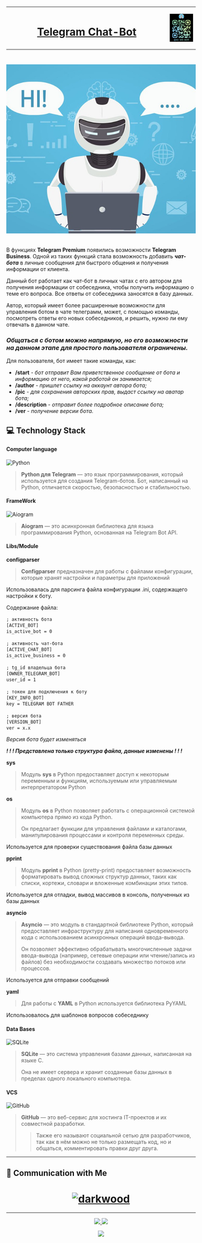 <table>
<tr>
    <th><h1 align="center"><a href="https://t.me/as_md_bot">Telegram Chat-Bot</a></h1>
</th>
    <th width="15%">

![img.png](qr_code_bot.png)

</th>
</tr>
</table>

<h1 align="center">

![img_1.png](pic_tg_assistant.png)

</h1>

В функциях **Telegram Premium** появились возможности **Telegram Business**. Одной из таких функций стала возможность добавить 
**_чат-бота_** в личные сообщения для быстрого общения и получения информации от клиента. 

Данный бот работает как чат-бот в личных чатах с его автором для получения информации от собеседника, чтобы 
получить информацию о теме его вопроса. Все ответы от собеседника заносятся в базу данных. 

Автор, который имеет более расширенные возможности для управления ботом в чате телеграмм, может, с помощью команды, 
посмотреть ответы его новых собеседников, и решить, нужно ли ему отвечать в данном чате.

### **_Общаться с ботом можно напрямую, но его возможности на данном этапе для простого пользователя ограничены._**

Для пользователя, бот имеет такие команды, как:

* **/start** - _бот отправит Вам приветственное сообщение от бота и информацию от него, какой работой он занимается;_
* **/author** - _пришлет ссылку на аккаунт автора бота;_
* **/pic** - _для сохранения авторских прав, выдаст ссылку на аватар бота;_
* **/description** - _отправит более подробное описание бота;_
* **/ver** - _получение версии бота._

## :computer: Technology Stack

#### Computer language

![Python](https://img.shields.io/badge/-Python-black?style=flat-square&logo=Python)

> **Python для Telegram** — это язык программирования, который используется для создания Telegram-ботов.
Бот, написанный на Python, отличается скоростью, безопасностью и стабильностью.

#### FrameWork

![Aiogram](https://img.shields.io/badge/-Aiogram-black?style=flat-square&logo=Aiogram)

> **Aiogram** — это асинхронная библиотека для языка программирования Python, основанная на Telegram Bot API.

#### Libs/Module

**configparser**

> **Configparser** предназначен для работы с файлами конфигурации, которые хранят настройки и параметры для приложений

Использовалась для парсинга файла конфигурации .ini, содержащего настройки к боту. 

Содержание файла:

```
; активность бота
[ACTIVE_BOT]
is_active_bot = 0

; активность чат-бота
[ACTIVE_CHAT_BOT]
is_active_business = 0

; tg_id владельца бота
[OWNER_TELEGRAM_BOT]
user_id = 1

; токен для подключения к боту
[KEY_INFO_BOT]
key = TELEGRAM BOT FATHER

; версия бота
[VERSION_BOT]
ver = x.x
```

_Версия бота будет изменяться_

**_! ! ! Представлена только структура файла, данные изменены ! ! !_**

**sys**

> Модуль **sys** в Python предоставляет доступ к некоторым переменным и функциям, используемым или управляемым 
интерпретатором Python

**os**

> Модуль **os** в Python позволяет работать с операционной системой компьютера прямо из кода Python. 
> 
> Он предлагает функции 
для управления файлами и каталогами, манипулирования процессами и контроля переменных среды.

Используется для проверки существования файла базы данных

**pprint**

> Модуль **pprint** в Python (pretty-print) предоставляет возможность форматировать вывод сложных структур данных, таких как 
списки, кортежи, словари и вложенные комбинации этих типов.

Используется для отладки, вывод массивов в консоль, полученных из базы данных 

**asyncio**

> **Asyncio** — это модуль в стандартной библиотеке Python, который предоставляет инфраструктуру для написания 
одновременного кода с использованием асинхронных операций ввода-вывода. 
> 
>Он позволяет эффективно обрабатывать 
многочисленные задачи ввода-вывода (например, сетевые операции или чтение/запись из файлов) без необходимости 
создавать множество потоков или процессов.

Используется для отправки сообщений

**yaml**

> Для работы с **YAML** в Python используется библиотека PyYAML

Использовалось для шаблонов вопросов собеседнику


#### Data Bases

![SQLite](https://img.shields.io/badge/-SQLite-black?style=flat-square&logo=sqlite)

> **SQLite** — это система управления базами данных, написанная на языке C. 
> 
>Она не имеет сервера и хранит созданные базы 
данных в пределах одного локального компьютера.

#### VCS

![GitHub](https://img.shields.io/badge/-GitHub-black?style=flat-square&logo=github)

> **GitHub** — это веб-сервис для хостинга IT-проектов и их совместной разработки. 
> 
> > Также его называют социальной сетью для 
разработчиков, так как в нём можно не только размещать код, но и общаться, комментировать правки друг друга.

<hr>

<!-- START [S E C T I O N] Communication with me -->

## :link: Communication with Me

<h1 align="center">
  <a href="https://t.me/m/QidnFEAvNzBi">
      <!-- Telegram -->
      <img src="https://img.icons8.com/?size=100&id=Sz6lu91x9jqC&format=png&color=000000" alt="darkwood"/>
    </a>
</h1>

<!-- END [S E C T I O N] Communication with me -->

<hr>

<!-- START [S E C T I O N] count visits and date profile update -->

<p align="center">
    <a href="https://github.com/ma5t0d0nt-tg" target="_blank">
        <img src="https://img.shields.io/github/watchers/ma5t0d0nt-tg/Telegram-Chat-Bot.svg"/>
    </a>
    <a href="https://github.com/ma5t0d0nt-tg" target="_blank">
        <img src="https://img.shields.io/github/stars/ma5t0d0nt-tg/Telegram-Chat-Bot.svg"/>
    </a>
</p>

<p align="center">
    <a href="https://github.com/ma5t0d0nt-tg/Telegram-Chat-Bot" target="_blank">
        <img src="https://img.shields.io/github/last-commit/ma5t0d0nt-tg/ma5t0d0nt-tg?label=Project%20Updated&style=flat-square">
    </a>
</p>

<!-- END [S E C T I O N] count visits and date profile update -->
